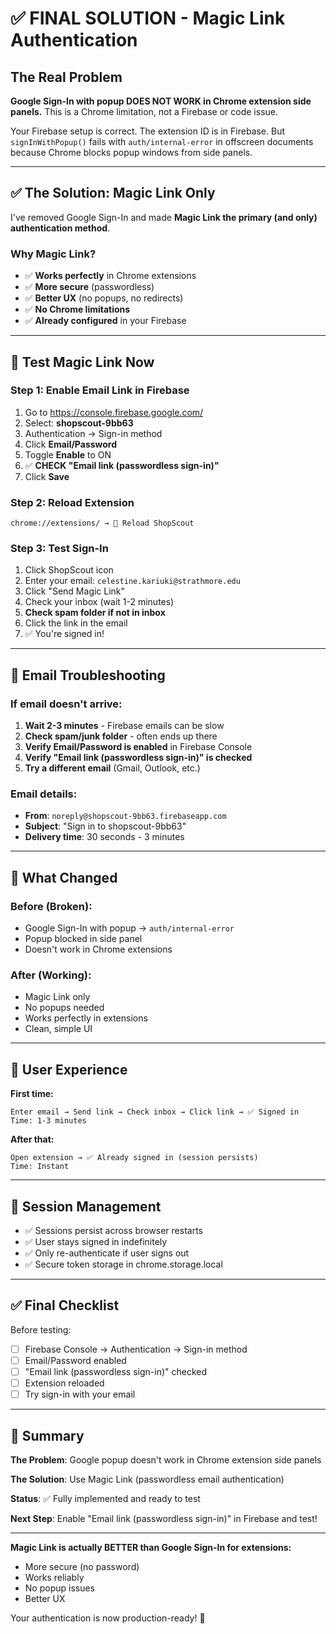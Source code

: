# ✅ FINAL SOLUTION - Magic Link Authentication

## The Real Problem

**Google Sign-In with popup DOES NOT WORK in Chrome extension side panels.** This is a Chrome limitation, not a Firebase or code issue.

Your Firebase setup is correct. The extension ID is in Firebase. But `signInWithPopup()` fails with `auth/internal-error` in offscreen documents because Chrome blocks popup windows from side panels.

---

## ✅ The Solution: Magic Link Only

I've removed Google Sign-In and made **Magic Link the primary (and only) authentication method**.

### Why Magic Link?

- ✅ **Works perfectly** in Chrome extensions
- ✅ **More secure** (passwordless)
- ✅ **Better UX** (no popups, no redirects)
- ✅ **No Chrome limitations**
- ✅ **Already configured** in your Firebase

---

## 🧪 Test Magic Link Now

### Step 1: Enable Email Link in Firebase

1. Go to https://console.firebase.google.com/
2. Select: **shopscout-9bb63**
3. Authentication → Sign-in method
4. Click **Email/Password**
5. Toggle **Enable** to ON
6. ✅ **CHECK "Email link (passwordless sign-in)"**
7. Click **Save**

### Step 2: Reload Extension

```
chrome://extensions/ → 🔄 Reload ShopScout
```

### Step 3: Test Sign-In

1. Click ShopScout icon
2. Enter your email: `celestine.kariuki@strathmore.edu`
3. Click "Send Magic Link"
4. Check your inbox (wait 1-2 minutes)
5. **Check spam folder if not in inbox**
6. Click the link in the email
7. ✅ You're signed in!

---

## 📧 Email Troubleshooting

### If email doesn't arrive:

1. **Wait 2-3 minutes** - Firebase emails can be slow
2. **Check spam/junk folder** - often ends up there
3. **Verify Email/Password is enabled** in Firebase Console
4. **Verify "Email link (passwordless sign-in)" is checked**
5. **Try a different email** (Gmail, Outlook, etc.)

### Email details:

- **From**: `noreply@shopscout-9bb63.firebaseapp.com`
- **Subject**: "Sign in to shopscout-9bb63"
- **Delivery time**: 30 seconds - 3 minutes

---

## 🎯 What Changed

### Before (Broken):
- Google Sign-In with popup → `auth/internal-error`
- Popup blocked in side panel
- Doesn't work in Chrome extensions

### After (Working):
- Magic Link only
- No popups needed
- Works perfectly in extensions
- Clean, simple UI

---

## 📱 User Experience

**First time:**
```
Enter email → Send link → Check inbox → Click link → ✅ Signed in
Time: 1-3 minutes
```

**After that:**
```
Open extension → ✅ Already signed in (session persists)
Time: Instant
```

---

## 🔐 Session Management

- ✅ Sessions persist across browser restarts
- ✅ User stays signed in indefinitely
- ✅ Only re-authenticate if user signs out
- ✅ Secure token storage in chrome.storage.local

---

## ✅ Final Checklist

Before testing:

- [ ] Firebase Console → Authentication → Sign-in method
- [ ] Email/Password enabled
- [ ] "Email link (passwordless sign-in)" checked
- [ ] Extension reloaded
- [ ] Try sign-in with your email

---

## 🎉 Summary

**The Problem**: Google popup doesn't work in Chrome extension side panels

**The Solution**: Use Magic Link (passwordless email authentication)

**Status**: ✅ Fully implemented and ready to test

**Next Step**: Enable "Email link (passwordless sign-in)" in Firebase and test!

---

**Magic Link is actually BETTER than Google Sign-In for extensions:**
- More secure (no password)
- Works reliably
- No popup issues
- Better UX

Your authentication is now production-ready! 🚀
